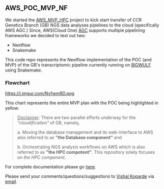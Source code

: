 ## AWS_POC_MVP_NF

We started the [AWS_MVP_HPC](https://github.com/CCRGeneticsBranch/AWS_MVP_HPC) project to kick start transfer of CCR Genetics Branch (GB) NGS data analyses pipelines to the cloud (specifically AWS AGC.) Since, AWS(Cloud One) [AGC](https://aws.github.io/amazon-genomics-cli/docs/reference/agc/) supports multiple pipelining frameworks we decided to test out two:
 - Nextflow
 - Snakemake

This code repo represents the Nextflow implementation of the POC (and MVP) of the GB's transcriptomic pipeline currently running on [BIOWULF](https://hpc.nih.gov/) using Snakemake.

### Flowchart

https://i.imgur.com/NvfwmRD.png

This chart represents the entire MVP plan with the POC being highlighted in yellow.

> <ins>Disclaimer</ins>: There are two parallel efforts underway for the _"cloudification"_ of GB, namely, 
> 
> a. Moving the database management and its web-interface to AWS also referred to as **"the Database component"** and 
> 
> b. Orchestrating NGS analysis workflows on AWS which is also referred to as **"the HPC compotent"**. This repository solely focuses on _the HPC component_.

For complete documentation please go [here](https://CCRGeneticsBranch.github.io/AWS_MVP_HPC/).

Please send your comments/questions/suggestions to [Vishal Koparde](https://github.com/kopardev) via [email](mailto:vishal.koparde@nih.gov).

